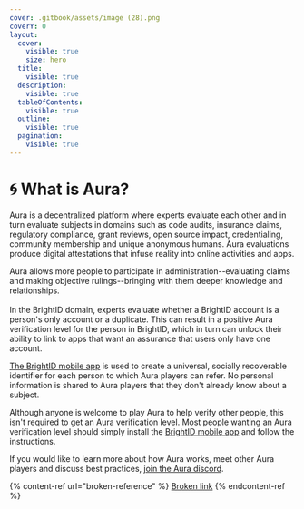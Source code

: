 ```yaml
---
cover: .gitbook/assets/image (28).png
coverY: 0
layout:
  cover:
    visible: true
    size: hero
  title:
    visible: true
  description:
    visible: true
  tableOfContents:
    visible: true
  outline:
    visible: true
  pagination:
    visible: true
---
```


# 🌀 What is Aura?

Aura is a decentralized platform where experts evaluate each other and in turn evaluate subjects in domains such as code audits, insurance claims, regulatory compliance, grant reviews, open source impact, credentialing, community membership and unique anonymous humans. Aura evaluations produce digital attestations that infuse reality into online activities and apps.

Aura allows more people to participate in administration--evaluating claims and making objective rulings--bringing with them deeper knowledge and relationships.\
\
In the BrightID domain, experts evaluate whether a BrightID account is a person's only account or a duplicate. This can result in a positive Aura verification level for the person in BrightID, which in turn can unlock their ability to link to apps that want an assurance that users only have one account.

[The BrightID mobile app](getting-started/get-brightid.md) is used to create a universal, socially recoverable identifier for each person to which Aura players can refer. No personal information is shared to Aura players that they don't already know about a subject.

Although anyone is welcome to play Aura to help verify other people, this isn't required to get an Aura verification level. Most people wanting an Aura verification level should simply install the [BrightID mobile app](getting-started/get-brightid.md) and follow the instructions.

If you would like to learn more about how Aura works, meet other Aura players and discuss best practices, [join the Aura discord](https://discord.gg/y24xeXq7mj).

{% content-ref url="broken-reference" %}
[Broken link](broken-reference)
{% endcontent-ref %}
